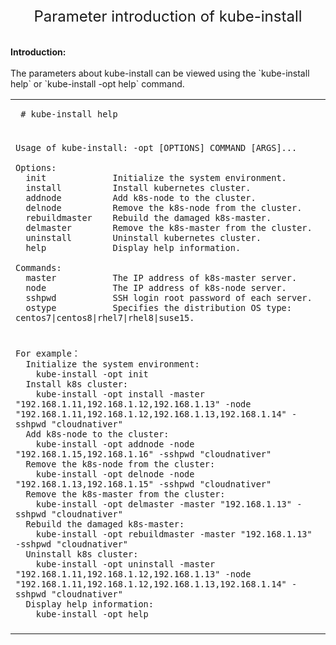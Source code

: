<center><font size=5>Parameter introduction of kube-install</font></center><br>
<br>
<b>Introduction:</b><br>
<br>
The parameters about kube-install can be viewed using the `kube-install help` or `kube-install -opt help` command. <br>
<table width=100%>
<tr><td>
 
 ```
  # kube-install help
 ```
  
</td></tr>
<tr><td></td></tr>
<tr><td>

```
Usage of kube-install: -opt [OPTIONS] COMMAND [ARGS]...

Options: 
  init             Initialize the system environment.
  install          Install kubernetes cluster.
  addnode          Add k8s-node to the cluster.
  delnode          Remove the k8s-node from the cluster.
  rebuildmaster    Rebuild the damaged k8s-master.
  delmaster        Remove the k8s-master from the cluster.
  uninstall        Uninstall kubernetes cluster.
  help             Display help information.

Commands:
  master           The IP address of k8s-master server.
  node             The IP address of k8s-node server.
  sshpwd           SSH login root password of each server.
  ostype           Specifies the distribution OS type: centos7|centos8|rhel7|rhel8|suse15.
```

</td></tr>
<tr><td></td></tr>
<tr><td>

```
For example：
  Initialize the system environment:
    kube-install -opt init
  Install k8s cluster:
    kube-install -opt install -master "192.168.1.11,192.168.1.12,192.168.1.13" -node "192.168.1.11,192.168.1.12,192.168.1.13,192.168.1.14" -sshpwd "cloudnativer"
  Add k8s-node to the cluster:
    kube-install -opt addnode -node "192.168.1.15,192.168.1.16" -sshpwd "cloudnativer"
  Remove the k8s-node from the cluster:
    kube-install -opt delnode -node "192.168.1.13,192.168.1.15" -sshpwd "cloudnativer"
  Remove the k8s-master from the cluster:
    kube-install -opt delmaster -master "192.168.1.13" -sshpwd "cloudnativer"
  Rebuild the damaged k8s-master:
    kube-install -opt rebuildmaster -master "192.168.1.13" -sshpwd "cloudnativer"
  Uninstall k8s cluster:
    kube-install -opt uninstall -master "192.168.1.11,192.168.1.12,192.168.1.13" -node "192.168.1.11,192.168.1.12,192.168.1.13,192.168.1.14" -sshpwd "cloudnativer"
  Display help information:
    kube-install -opt help
```

</td></tr>
<tr><td></td></tr>
</table>
<br>
<br>
<br>


